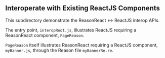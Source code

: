 ## Interoperate with Existing ReactJS Components

This subdirectory demonstrate the ReasonReact <-> ReactJS interop APIs.

The entry point, `interopRoot.js`, illustrates ReactJS requiring a ReasonReact component, `PageReason`.

`PageReason` itself illustrates ReasonReact requiring a ReactJS component, `myBanner.js`, through the Reason file `myBannerRe.re`.
